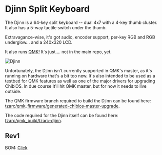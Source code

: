 # Djinn Split Keyboard

The Djinn is a 64-key split keyboard -- dual 4x7 with a 4-key thumb cluster. It also has a 5-way tactile switch under the thumb.

Extravagance-wise, it's got audio, encoder support, per-key RGB and RGB underglow... and a 240x320 LCD.

It also runs [QMK](https://qmk.fm/)! It's just.... not in the main repo, yet.

![Djinn](https://i.imgur.com/iZmEG2e.jpg)

Unfortunately, the Djinn isn't currently supported in QMK's master, as it's running on hardware that's a bit too new. It's also intended to be used as a testbed for QMK features as well as one of the major drivers for upgrading ChibiOS. In due course it'll hit QMK master, but for now it needs to live outside.

The QMK firmware branch required to build the Djinn can be found here: [tzarc/qmk_firmware/generated-chibios-master-upgrade](https://github.com/tzarc/qmk_firmware/tree/generated-chibios-master-upgrade).

The code required for the Djinn itself can be found here: [tzarc/qmk_build/tzarc-djinn](https://github.com/tzarc/qmk_build/tree/master/tzarc-djinn).

## Rev1

BOM: [Click](Rev1/Djinn-BOM.md)